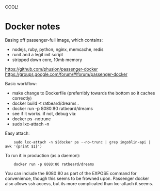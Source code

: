 COOL!

# Docker notes

Basing off passenger-full image, which contains:

- nodejs, ruby, python, nginx, memcache, redis
- runit and a legit init script
- stripped down core, 10mb memory

https://github.com/phusion/passenger-docker
https://groups.google.com/forum/#!forum/passenger-docker

Basic workflow:

- make change to Dockerfile (preferribly towards the bottom so it caches correctly)
- docker build -t ratbeard/dreams .
- docker run -p 8080:80 ratbeard/dreams
- see if it works.  if not, debug via:
- docker ps -notrunc
- sudo lxc-attach -n <container id>

Easy attach:

		sudo lxc-attach -n $(docker ps --no-trunc | grep imgoblin-api | awk '{print $1}')

To run it in production (as a daemon):

		docker run -p 8080:80 ratbeard/dreams

You can include the 8080:80 as part of the EXPOSE command for convenience,
though this seems to be frowned upon.  Passenger docker also allows ssh
access, but its more complicated than lxc-attach it seems.


